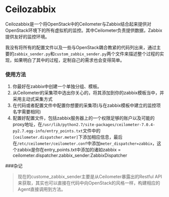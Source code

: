 # Ceilozabbix
Ceilozabbix是一个将OpenStack中的Ceilometer与Zabbix结合起来提供对OpenStack环境下的所有虚拟机的监控。其中Ceilometer负责提供数据，Zabbix提供友好的监控环境。

我没有将所有的配置文件以及一些与OpenStack耦合教紧的代码列出来，通过主要的`zabbix_sender.py`和`custom_zabbix_sender.py`两个文件来描述整个过程的实现，如果明白了其中的过程，定制自己的需求也会变得简单。

### 使用方法
1. 你最好在zabbix中创建一个单独分组、模板。
2. 从Ceilometer的采集项中选出你关心的，将其添加到你的zabbix模板当中，并采用主动式采集方式
3. 在代码或者配置文件中配置你想要的采集项(与在zabbix模板中建立的监控项名字需要相同)
4. 配置好配置文件，包括zabbix服务器上的一个权限足够的账户以及可能的proxy地址，在`/usr/lib/python2.7/site-packages/ceilometer-7.0.4-py2.7.egg-info/entry_points.txt`文件中的`[ceilometer.dispatcher.meter]`下添加相应信息，最后在`/etc/ceilometer/ceilometer.conf`中添加`meter_dispatcher=zabbix`，这个zabbix是你在entry_points.txt中添加的诸如zabbix = ceilometer.dispatcher.zabbix_sender:ZabbixDispatcher

###杂记
>现在的custome_zabbix_sender主要是从Ceilometer暴露出的Restful API来获取，其实也可以直接在代码中向OpenStack的风格一样，构建相应的Agent直接调用到方法。
